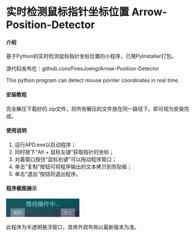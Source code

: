 # 实时检测鼠标指针坐标位置 Arrow-Position-Detector

#### 介绍

基于Python的实时检测鼠标指针坐标位置的小程序，已用PyInstaller打包。

源代码发布在：github.com/FiresJoeng/Arrow-Position-Detector

This python program can detect mouse pointer coordinates in real time.

#### 安装教程

完全解压下载好的.zip文件，将所有解压的文件放在同一路径下。即可视为安装完成。

#### 使用说明

1. 运行APD.exe以启动程序；
2. 同时按下“Alt + 鼠标左键”获取指针的坐标；
3. 对着窗口按住“鼠标右键”可以拖动程序窗口；
4. 单击“复制”按钮可将程序输出的文本拷贝到剪贴板；
5. 单击“退出”按钮将退出程序。

#### 程序截图展示

![程序截图](example.png)

此程序为半透明悬浮窗口，具体外观布局以最新版本为准。

